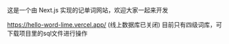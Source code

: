 这是一个由 Next.js 实现的记单词网站，欢迎大家一起来开发

https://hello-word-lime.vercel.app/
(线上数据库已关闭)
目前只有四级词库，可下载项目里的sql文件进行操作


